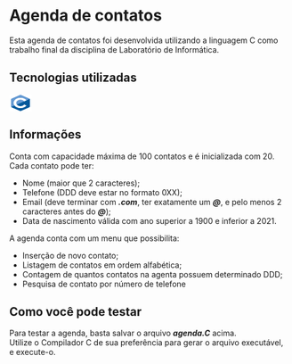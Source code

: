 # Agenda de contatos

Esta agenda de contatos foi desenvolvida utilizando a linguagem C como trabalho final da disciplina de Laboratório de Informática.

## Tecnologias utilizadas

  <img align="center" title="C" alt="C" height="30" width="40" src="https://raw.githubusercontent.com/devicons/devicon/master/icons/c/c-original.svg">

## Informações

Conta com capacidade máxima de 100 contatos e é inicializada com 20.
Cada contato pode ter:
  - Nome (maior que 2 caracteres);
  - Telefone (DDD deve estar no formato 0XX);
  - Email (deve terminar com ***.com***, ter exatamente um ***@***, e pelo menos 2 caracteres antes do ***@***);
  - Data de nascimento válida com ano superior a 1900 e inferior a 2021.
  
A agenda conta com um menu que possibilita:
  - Inserção de novo contato;
  - Listagem de contatos em ordem alfabética;
  - Contagem de quantos contatos na agenta possuem determinado DDD;
  - Pesquisa de contato por número de telefone
  
  ## Como você pode testar
  
  Para testar a agenda, basta salvar o arquivo ***agenda.C*** acima. <br/>
  Utilize o Compilador C de sua preferência para gerar o arquivo executável, e execute-o. 
  
